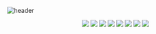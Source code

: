 

<!-- 
**Kim-yongbeom/Kim-yongbeom** is a ✨ _special_ ✨ repository because its `README.md` (this file) appears on your GitHub profile.

Here are some ideas to get you started:

- 🔭 I’m currently working on ...
- 🌱 I’m currently learning ...
- 👯 I’m looking to collaborate on ...
- 🤔 I’m looking for help with ...
- 💬 Ask me about ...
- 📫 How to reach me: ...
- ⚡ Fun fact: ... -->

<!-- ![Kim-yongbeom's GitHub stats](https://github-readme-stats.vercel.app/api?username=Kim-yongbeom&show_icons=true&theme=nord) -->



![header](https://capsule-render.vercel.app/api?type=soft&color=gradient&height=300&section=header&text=Front-End&fontSize=80&animation=scaleIn&fontColor=EEEEEE)

<!-- <h3 align="center">📚 Tech Stack 📚</h3> -->
<p align="center">
  <img src="https://img.shields.io/badge/HTML5-E34F26?style=flat-square&logo=HTML5&logoColor=white" />
  <img src="https://img.shields.io/badge/CSS3-3766AB?style=flat-square&logo=CSS3&logoColor=white" />
  <img src="https://img.shields.io/badge/Javascript-ffb13b?style=flat-square&logo=javascript&logoColor=white"/></a>
<!--   <img src="https://img.shields.io/badge/Vue-77B686?style=flat-square&logo=Vue.js&logoColor=white"/></a> -->
  <img src="https://img.shields.io/badge/React-50BCDF?style=flat-square&logo=React&logoColor=white"/></a>
  <img src="https://img.shields.io/badge/ReactNative-50BCDF?style=flat-square&logo=React&logoColor=white"/></a>
<!--   <img src="https://img.shields.io/badge/C-808080?style=flat-square&logo=C&logoColor=white"/></a> -->
<!--   <img src="https://img.shields.io/badge/Django-336600?style=flat-square&logo=Django&logoColor=white"/></a> -->
  <img src="https://img.shields.io/badge/GraphQL-BE3FA3?style=flat-square&logo=GraphQL&logoColor=white"/></a> 
  <img src="https://img.shields.io/badge/TailwindCSS-0EA5E9?style=flat-square&logo=TailwindCSS&logoColor=white"/></a>
  <img src="https://img.shields.io/badge/Figma-5551FF?style=flat-square&logo=Figma&logoColor=white"/></a> 
<!--   <img src="https://img.shields.io/badge/Python-4B6892?style=flat-square&logo=Python&logoColor=white"/></a>  -->
<!--   <img src="https://img.shields.io/badge/Mysql-365C81?style=flat-square&logo=MySql&logoColor=white"/></a>
  <img src="https://img.shields.io/badge/Node.js-339933?style=flat-square&logo=Node.js&logoColor=white"/></a> -->
<!--   <img src="https://img.shields.io/badge/jQuery-004C99?style=flat-square&logo=jQuery&logoColor=white"/></a> -->
  <br>
</p>


